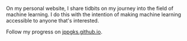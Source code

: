 On my personal website, I share tidbits on my journey into the field of machine learning.
I do this with the intention of making machine learning accessible to anyone that's interested.

Follow my progress on [jppgks.github.io](https://jppgks.github.io).
 
